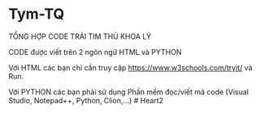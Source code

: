 # Tym-TQ

TỔNG HỢP CODE TRÁI TIM THỦ KHOA LÝ 

CODE được viết trên 2 ngôn ngữ HTML và PYTHON

Với HTML các bạn chỉ cần truy cập https://www.w3schools.com/tryit/ và Run.

Với PYTHON các bạn phải sử dụng Phần mềm đọc/viết mã code (Visual Studio, Notepad++, Python, Clion,...)
#   H e a r t 2  
 